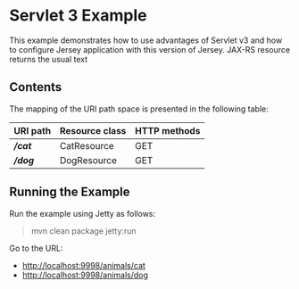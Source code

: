 [//]: # " Copyright (c) 2015, 2018 Oracle and/or its affiliates. All rights reserved. "
[//]: # " "
[//]: # " This program and the accompanying materials are made available under the "
[//]: # " terms of the Eclipse Distribution License v. 1.0, which is available at "
[//]: # " http://www.eclipse.org/org/documents/edl-v10.php. "
[//]: # " "
[//]: # " SPDX-License-Identifier: BSD-3-Clause "

Servlet 3 Example
===================

This example demonstrates how to use advantages of Servlet v3 and how to configure Jersey application with this version of Jersey.
JAX-RS resource returns the usual text

Contents
--------

The mapping of the URI path space is presented in the following table:

URI path             | Resource class      | HTTP methods
-------------------- | ------------------- | ------------
**_/cat_**           | CatResource         |  GET
**_/dog_**           | DogResource         |  GET

Running the Example
-------------------

Run the example using Jetty  as follows:

>   mvn clean package jetty:run

Go to the URL:

-   <http://localhost:9998/animals/cat>
-   <http://localhost:9998/animals/dog>
